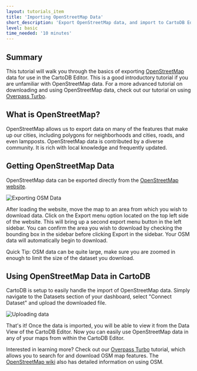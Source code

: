 ```yaml
---
layout: tutorials_item
title: 'Importing OpenStreetMap Data'
short_description: 'Export OpenStreetMap data, and import to CartoDB Editor'
level: basic
time_needed: '10 minutes'
---
```


## Summary
This tutorial will walk you through the basics of exporting [OpenStreetMap](http://www.openstreetmap.org) data for use in the CartoDB Editor. This is a good introductory tutorial if you are unfamiliar with OpenStreetMap data. For a more advanced tutorial on downloading and using OpenStreetMap data, check out our tutorial on using [Overpass Turbo](http://docs.cartodb.com/tutorials/overpassturbo.html).

## What is OpenStreetMap?
OpenStreetMap allows us to export data on many of the features that make up our cities, including polygons for neighborhoods and cities, roads, and even lampposts. OpenStreetMap data is contributed by a diverse community. It is rich with local knowledge and frequently updated. 

## Getting OpenStreetMap Data
OpenStreetMap data can be exported directly from the [OpenStreetMap website](http://www.openstreetmap.org).  

<p class="wrap-border"><img src="{{ '/img/layout/tutorials/osm/img1.png' | prepend: site.baseurl }}" alt="Exporting OSM Data" /></p>

After loading the website, move the map to an area from which you wish to download data. Click on the Export menu option located on the top left side of the website. This will bring up a second export menu button in the left sidebar. You can confirm the area you wish to download by checking the bounding box in the sidebar before clicking Export in the sidebar. Your OSM data will automatically begin to download.

Quick Tip: OSM data can be quite large, make sure you are zoomed in enough to limit the size of the dataset you download.

## Using OpenStreetMap Data in CartoDB
CartoDB is setup to easily handle the import of OpenStreetMap data. Simply navigate to the Datasets section of your dashboard, select "Connect Dataset" and upload the downloaded file.

<p class="wrap-border"><img src="{{ '/img/layout/tutorials/osm/img2.png' | prepend: site.baseurl }}" alt="Uploading data" /></p>

That's it! Once the data is imported, you will be able to view it from the Data View of the CartoDB Editor. Now you can easily use OpenStreetMap data in any of your maps from within the CartoDB Editor.

Interested in learning more? Check out our [Overpass Turbo](http://docs.cartodb.com/tutorials/overpassturbo.html) tutorial, which allows you to search for and download OSM map features. The [OpenStreetMap wiki](http://wiki.openstreetmap.org/wiki/Using_OpenStreetMap) also has detailed information on using OSM.

